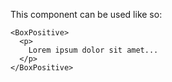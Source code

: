 This component can be used like so:

```
<BoxPositive>
  <p>
    Lorem ipsum dolor sit amet...
  </p>
</BoxPositive>
```